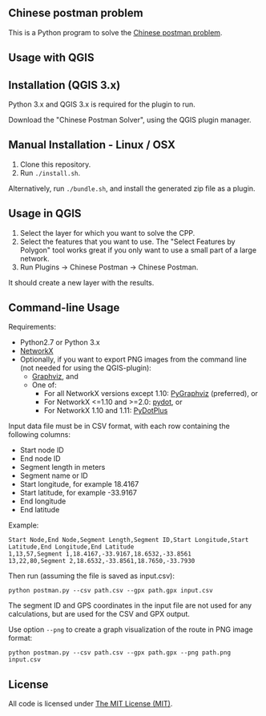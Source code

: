 ## Chinese postman problem

This is a Python program to solve the [Chinese postman problem](http://en.wikipedia.org/wiki/Route_inspection_problem).

## Usage with QGIS


## Installation (QGIS 3.x)

Python 3.x and QGIS 3.x is required for the plugin to run.

Download the "Chinese Postman Solver", using the QGIS plugin manager.

## Manual Installation - Linux / OSX

1. Clone this repository.
2. Run `./install.sh`.

Alternatively, run `./bundle.sh`, and install the generated zip file as a plugin.

## Usage in QGIS

1. Select the layer for which you want to solve the CPP.
2. Select the features that you want to use. The "Select Features by Polygon" tool works great if you only want to use a small part of a large network.
3. Run Plugins -> Chinese Postman -> Chinese Postman.

It should create a new layer with the results.

## Command-line Usage

Requirements:

* Python2.7 or Python 3.x
* [NetworkX](https://networkx.github.io/)
* Optionally, if you want to export PNG images from the command line (not needed for using the QGIS-plugin):
  * [Graphviz](https://graphviz.org/), and
  * One of:
    * For all NetworkX versions except 1.10: [PyGraphviz](https://pygraphviz.github.io/) (preferred), or
    * For NetworkX <=1.10 and >=2.0: [pydot](https://github.com/pydot/pydot), or
    * For NetworkX 1.10 and 1.11: [PyDotPlus](https://pydotplus.readthedocs.io/)


Input data file must be in CSV format, with each row containing the following columns:

* Start node ID
* End node ID
* Segment length in meters
* Segment name or ID
* Start longitude, for example 18.4167
* Start latitude, for example -33.9167
* End longitude
* End latitude

Example:

    Start Node,End Node,Segment Length,Segment ID,Start Longitude,Start Latitude,End Longitude,End Latitude
    1,13,57,Segment 1,18.4167,-33.9167,18.6532,-33.8561
    13,22,80,Segment 2,18.6532,-33.8561,18.7650,-33.7930

Then run (assuming the file is saved as input.csv):

    python postman.py --csv path.csv --gpx path.gpx input.csv


The segment ID and GPS coordinates in the input file are not used for any calculations, but are used for the CSV and GPX
output.

Use option `--png` to create a graph visualization of the route in PNG image format:

    python postman.py --csv path.csv --gpx path.gpx --png path.png input.csv


## License

All code is licensed under [The MIT License (MIT)](http://opensource.org/licenses/MIT).
